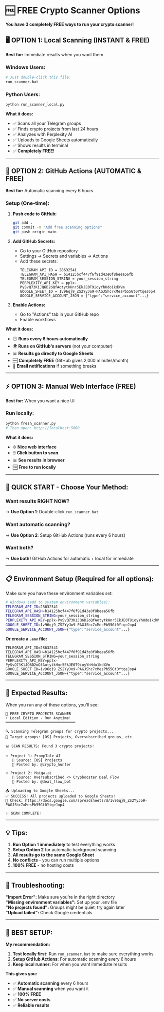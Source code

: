# 🆓 FREE Crypto Scanner Options

**You have 3 completely FREE ways to run your crypto scanner!**

## 🖥️ **OPTION 1: Local Scanning (INSTANT & FREE)**

**Best for:** Immediate results when you want them

### **Windows Users:**
```bash
# Just double-click this file:
run_scanner.bat
```

### **Python Users:**
```bash
python run_scanner_local.py
```

**What it does:**
- ✅ Scans all your Telegram groups
- ✅ Finds crypto projects from last 24 hours
- ✅ Analyzes with Perplexity AI
- ✅ Uploads to Google Sheets automatically
- ✅ Shows results in terminal
- ✅ **Completely FREE!**

---

## 🤖 **OPTION 2: GitHub Actions (AUTOMATIC & FREE)**

**Best for:** Automatic scanning every 6 hours

### **Setup (One-time):**

1. **Push code to GitHub:**
   ```bash
   git add .
   git commit -m "Add free scanning options"
   git push origin main
   ```

2. **Add GitHub Secrets:**
   - Go to your GitHub repository
   - Settings → Secrets and variables → Actions
   - Add these secrets:
     ```
     TELEGRAM_API_ID = 28632541
     TELEGRAM_API_HASH = b14125bcf447f6f91d43e0f8beea56fb
     TELEGRAM_SESSION_STRING = your_session_string
     PERPLEXITY_API_KEY = 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
     GOOGLE_SHEET_ID = 1v96qj9_ZS2YyJo9-PAGJShc7xMesPb55Gt0YtqeJop4
     GOOGLE_SERVICE_ACCOUNT_JSON = {"type":"service_account"...}
     ```

3. **Enable Actions:**
   - Go to "Actions" tab in your GitHub repo
   - Enable workflows

**What it does:**
- 🕒 **Runs every 6 hours automatically**
- 🌍 **Runs on GitHub's servers** (not your computer)
- 📊 **Results go directly to Google Sheets**
- 🆓 **Completely FREE** (GitHub gives 2,000 minutes/month)
- 📧 **Email notifications** if something breaks

---

## ⚡ **OPTION 3: Manual Web Interface (FREE)**

**Best for:** When you want a nice UI

### **Run locally:**
```bash
python fresh_scanner.py
# Then open: http://localhost:5000
```

**What it does:**
- 🌐 **Nice web interface**
- 🖱️ **Click button to scan**
- 📊 **See results in browser**
- 🆓 **Free to run locally**

---

## 🚀 **QUICK START - Choose Your Method:**

### **Want results RIGHT NOW?**
→ **Use Option 1**: Double-click `run_scanner.bat`

### **Want automatic scanning?**
→ **Use Option 2**: Setup GitHub Actions (runs every 6 hours)

### **Want both?**
→ **Use both!** GitHub Actions for automatic + local for immediate

---

## 📋 **Environment Setup (Required for all options):**

Make sure you have these environment variables set:

```bash
# Windows (add to system environment variables):
TELEGRAM_API_ID=28632541
TELEGRAM_API_HASH=b14125bcf447f6f91d43e0f8beea56fb
TELEGRAM_SESSION_STRING=your_session_string
PERPLEXITY_API_KEY=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
GOOGLE_SHEET_ID=1v96qj9_ZS2YyJo9-PAGJShc7xMesPb55Gt0YtqeJop4
GOOGLE_SERVICE_ACCOUNT_JSON={"type":"service_account"...}
```

**Or create a `.env` file:**
```
TELEGRAM_API_ID=28632541
TELEGRAM_API_HASH=b14125bcf447f6f91d43e0f8beea56fb
TELEGRAM_SESSION_STRING=your_session_string
PERPLEXITY_API_KEY=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
GOOGLE_SHEET_ID=1v96qj9_ZS2YyJo9-PAGJShc7xMesPb55Gt0YtqeJop4
GOOGLE_SERVICE_ACCOUNT_JSON={"type":"service_account"...}
```

---

## 🎯 **Expected Results:**

When you run any of these options, you'll see:

```
🚀 FREE CRYPTO PROJECTS SCANNER
⚡ Local Edition - Run Anytime!
════════════════════════════════

🔍 Scanning Telegram groups for crypto projects...
📱 Target groups: [OS] Projects, Oversubscribed groups, etc.

📊 SCAN RESULTS: Found 3 crypto projects!

🔥 Project 1: PrompTale AI
   📍 Source: [OS] Projects
   👤 Posted by: @crypto_hunter

🔥 Project 2: Maiga.ai
   📍 Source: Oversubscribed <> Crypbooster Deal Flow
   👤 Posted by: @deal_flow_bot

📤 Uploading to Google Sheets...
✅ SUCCESS! All projects uploaded to Google Sheets!
🔗 Check: https://docs.google.com/spreadsheets/d/1v96qj9_ZS2YyJo9-PAGJShc7xMesPb55Gt0YtqeJop4

✨ SCAN COMPLETE!
```

---

## 💡 **Tips:**

1. **Run Option 1 immediately** to test everything works
2. **Setup Option 2** for automatic background scanning
3. **All results go to the same Google Sheet**
4. **No conflicts** - you can run multiple options
5. **100% FREE** - no hosting costs

---

## 🔧 **Troubleshooting:**

**"Import Error":** Make sure you're in the right directory  
**"Missing environment variables":** Set up your .env file  
**"No projects found":** Groups might be quiet, try again later  
**"Upload failed":** Check Google credentials  

---

## 🎉 **BEST SETUP:**

**My recommendation:**
1. **Test locally first:** Run `run_scanner.bat` to make sure everything works
2. **Setup GitHub Actions:** For automatic scanning every 6 hours
3. **Keep local runner:** For when you want immediate results

**This gives you:**
- ✅ **Automatic scanning** every 6 hours
- ✅ **Manual scanning** when you want it
- ✅ **100% FREE**
- ✅ **No server costs**
- ✅ **Reliable results** 